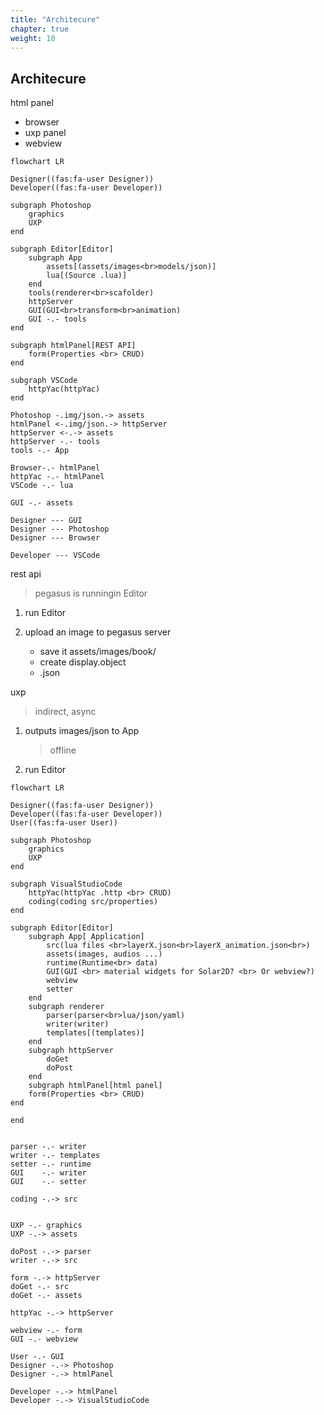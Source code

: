 ```yaml
---
title: "Architecure"
chapter: true
weight: 10
---
```


## Architecure

html panel
- browser
- uxp panel
- webview


```mermaid
flowchart LR

Designer((fas:fa-user Designer))
Developer((fas:fa-user Developer))

subgraph Photoshop
	graphics
	UXP
end

subgraph Editor[Editor]
	subgraph App
		assets[(assets/images<br>models/json)]
		lua[(Source .lua)]
	end
	tools(renderer<br>scafolder)
	httpServer
	GUI(GUI<br>transform<br>animation)
	GUI -.- tools
end

subgraph htmlPanel[REST API]
	form(Properties <br> CRUD)
end

subgraph VSCode
	httpYac(httpYac)
end

Photoshop -.img/json.-> assets
htmlPanel <-.img/json.-> httpServer
httpServer <-.-> assets
httpServer -.- tools
tools -.- App

Browser-.- htmlPanel
httpYac -.- htmlPanel
VSCode -.- lua

GUI -.- assets

Designer --- GUI
Designer --- Photoshop
Designer --- Browser

Developer --- VSCode

```
rest api

> pegasus is runningin Editor

1. run Editor

1. upload an image to pegasus server
	- save it assets/images/book/
    - create display.object
    - .json


uxp

> indirect, async

1. outputs images/json to App

	> offline

1. run Editor


```mermaid
flowchart LR

Designer((fas:fa-user Designer))
Developer((fas:fa-user Developer))
User((fas:fa-user User))

subgraph Photoshop
	graphics
	UXP
end

subgraph VisualStudioCode
	httpYac(httpYac .http <br> CRUD)
	coding(coding src/properties)
end

subgraph Editor[Editor]
	subgraph App[ Application]
		src(lua files <br>layerX.json<br>layerX_animation.json<br>)
		assets(images, audios ...)
		runtime(Runtime<br> data)
		GUI(GUI <br> material widgets for Solar2D? <br> Or webview?)
		webview
		setter
	end
	subgraph renderer
		parser(parser<br>lua/json/yaml)
		writer(writer)
		templates[(templates)]
	end
	subgraph httpServer
		doGet
		doPost
	end
	subgraph htmlPanel[html panel]
	form(Properties <br> CRUD)
end

end


parser -.- writer
writer -.- templates
setter -.- runtime
GUI    -.- writer
GUI    -.- setter

coding -.-> src


UXP -.- graphics
UXP -.-> assets

doPost -.-> parser
writer -.-> src

form -.-> httpServer
doGet -.- src
doGet -.- assets

httpYac -.-> httpServer

webview -.- form
GUI -.- webview

User -.- GUI
Designer -.-> Photoshop
Designer -.-> htmlPanel

Developer -.-> htmlPanel
Developer -.-> VisualStudioCode


```